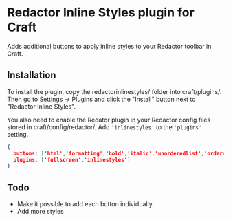 # Redactor Inline Styles plugin for Craft

Adds additional buttons to apply inline styles to your Redactor toolbar in Craft.

## Installation

To install the plugin, copy the redactorinlinestyles/ folder into craft/plugins/. Then go to Settings → Plugins and click the "Install" button next to "Redactor Inline Styles".

You also need to enable the Redator plugin in your Redactor config files stored in craft/config/redactor/. Add `'inlinestyles'` to the `'plugins'` setting.

```json
{
  buttons: ['html','formatting','bold','italic','unorderedlist','orderedlist','link','image','video'],
  plugins: ['fullscreen','inlinestyles']
}
```

## Todo

- Make it possible to add each button individually
- Add more styles
